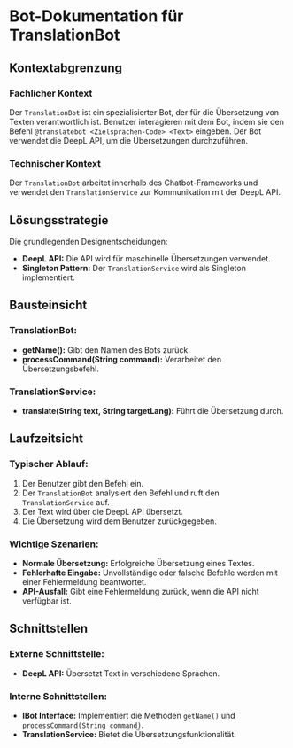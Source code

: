 # Bot-Dokumentation für TranslationBot

## Kontextabgrenzung

### Fachlicher Kontext
Der `TranslationBot` ist ein spezialisierter Bot, der für die Übersetzung von Texten verantwortlich ist. Benutzer interagieren mit dem Bot, indem sie den Befehl `@translatebot <Zielsprachen-Code> <Text>` eingeben. Der Bot verwendet die DeepL API, um die Übersetzungen durchzuführen.

### Technischer Kontext
Der `TranslationBot` arbeitet innerhalb des Chatbot-Frameworks und verwendet den `TranslationService` zur Kommunikation mit der DeepL API.

## Lösungsstrategie

Die grundlegenden Designentscheidungen:
- **DeepL API:** Die API wird für maschinelle Übersetzungen verwendet.
- **Singleton Pattern:** Der `TranslationService` wird als Singleton implementiert.

## Bausteinsicht

### TranslationBot:
- **getName():** Gibt den Namen des Bots zurück.
- **processCommand(String command):** Verarbeitet den Übersetzungsbefehl.

### TranslationService:
- **translate(String text, String targetLang):** Führt die Übersetzung durch.

## Laufzeitsicht

### Typischer Ablauf:
1. Der Benutzer gibt den Befehl ein.
2. Der `TranslationBot` analysiert den Befehl und ruft den `TranslationService` auf.
3. Der Text wird über die DeepL API übersetzt.
4. Die Übersetzung wird dem Benutzer zurückgegeben.

### Wichtige Szenarien:
- **Normale Übersetzung:** Erfolgreiche Übersetzung eines Textes.
- **Fehlerhafte Eingabe:** Unvollständige oder falsche Befehle werden mit einer Fehlermeldung beantwortet.
- **API-Ausfall:** Gibt eine Fehlermeldung zurück, wenn die API nicht verfügbar ist.

## Schnittstellen

### Externe Schnittstelle:
- **DeepL API:** Übersetzt Text in verschiedene Sprachen.

### Interne Schnittstellen:
- **IBot Interface:** Implementiert die Methoden `getName()` und `processCommand(String command)`.
- **TranslationService:** Bietet die Übersetzungsfunktionalität.